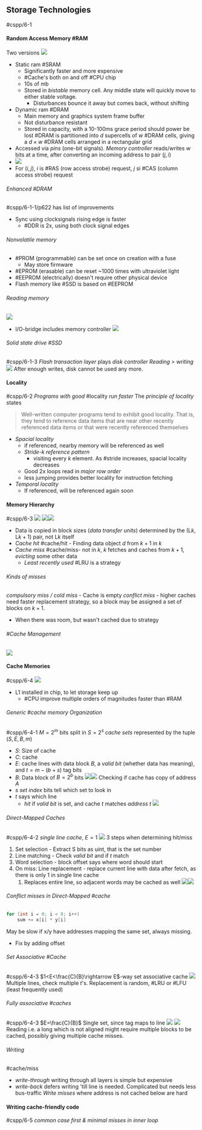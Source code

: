 ## Storage Technologies
#cspp/6-1 
#### Random Access Memory #RAM
Two versions
![](Pasted%20image%2020240326160937.png)
- Static ram #SRAM
	- Significantly faster and more expensive
	- #Cache's both on and off #CPU chip
	- 10s of mb
	- Stored in *bistable* memory cell. Any middle state will quickly move to either stable voltage.
		- Disturbances bounce it away but comes back, without shifting
- Dynamic ram #DRAM
	- Main memory and graphics system frame buffer
	- Not disturbance resistant
	- Stored in capacity, with a 10-100ms grace period should power be lost
#DRAM is partitioned into $d$ supercells of $w$ #DRAM cells, giving a $d\times w$ #DRAM cells arranged in a rectangular grid
- Accessed via *pins* (one-bit signals). *Memory controller* reads/writes $w$ bits at a time, after converting an incoming address to pair $(j,i)$
- ![](Pasted%20image%2020240326161952.png)
- For $(i,j)$, $i$ is #RAS (row access strobe) request, $j$ si #CAS (column access strobe) request
###### Enhanced #DRAM 
#cspp/6-1-1/p622 has list of improvements
- Sync using clocksignals rising edge is faster
	- #DDR is 2x, using both clock signal edges
###### Nonvolatile memory
- #PROM (programmable) can be set once on creation with a fuse
	- May store firmware
- #EPROM (erasable) can be reset ~1000 times with ultraviolet light
- #EEPROM (electrically) doesn't require other physical device
- Flash memory like #SSD is based on #EEPROM
###### Reading memory
![](Pasted%20image%2020240326170249.png)
- I/O-bridge includes memory controller
![](Pasted%20image%2020240326163131.png)
###### Solid state drive #SSD
#cspp/6-1-3 
*Flash transaction layer* plays *disk controller*
*Reading > writing*
![](Pasted%20image%2020240326163447.png)
After enough writes, disk cannot be used any more.
#### Locality
#cspp/6-2 *Programs with good* #locality *run faster*
The *principle of locality* states
> Well-written computer programs tend to exhibit good locality. That is, they tend to reference data items that are near other recently referenced data items or that were recently referenced themselves
- *Spacial locality*
	- if referenced, nearby memory will be referenced as well
	- *Stride-$k$ reference pattern*
		- visiting every $k$ element. As #stride increases, spacial locality decreases
	- Good 2x loops read in *major row order*
	- less jumping provides better locality for instruction fetching
- *Temporal locality*
	- If referenced, will be referenced again soon
#### Memory Hierarchy
#cspp/6-3
![](Pasted%20image%2020240326164530.png) ![](Pasted%20image%2020240417092930.png)![](Pasted%20image%2020240326164902.png)
- Data is copied in block sizes (*data transfer units*) determined by the (L$k$, L$k+1$) pair, not L$k$ itself
- *Cache hit* #cache/hit - Finding data object $d$ from $k+1$ in $k$
- *Cache miss* #cache/miss- not in $k$, $k$ fetches and caches from $k+1$, *evicting* some other data
	- *Least recently used* #LRU is a strategy
###### Kinds of misses
*compulsory miss / cold miss* - Cache is empty
*conflict miss* - higher caches need faster replacement strategy, so a block may be assigned a set of blocks on $k+1$. 
- When there was room, but wasn't cached due to strategy
###### #Cache Management
![](Pasted%20image%2020240326165624.png)
#### Cache Memories
#cspp/6-4
![](Pasted%20image%2020240326170255.png)
- L1 installed in chip, to let storage keep up
	- #CPU improve multiple orders of magnitudes faster than #RAM 
###### Generic #cache memory Organization
#cspp/6-4-1 
$M=2^m$ bits split in $S=2^s$ *cache sets*
represented by the tuple $(S, E, B, m)$
- $S:$ Size of cache
- $C:$ cache
- $E:$ cache lines with data block $B$, a *valid bit* (whether data has meaning), and $t=m-(b+s)$ tag bits
- $B:$ Data block of $B=2^b$ bits
![](Pasted%20image%2020240326171653.png)![](Pasted%20image%2020240326171720.png)
Checking if cache has copy of address $A$
- $s$ *set index* bits tell which set to look in
- $t$ says which line
	- *hit* if *valid bit* is set, and cache *t* matches *address* *t*
![](Pasted%20image%2020240326172527.png)
###### Direct-Mapped Caches
#cspp/6-4-2 
*single line cache*, $E=1$
![](Pasted%20image%2020240326172538.png)
3 steps when determining hit/miss
1. Set selection - Extract S bits as uint, that is the set number
2. Line matching - Check *valid bit* and if *t* match
3. Word selection - block offset says where word should start
4. On miss: Line replacement - replace current line with data after fetch, as there is only 1 in single line cache
	1. Replaces entire line, so adjacent words may be cached as well
![](Pasted%20image%2020240326172843.png)![](Pasted%20image%2020240326173308.png)
###### Conflict misses in Direct-Mapped #cache
```c
for (int i = 0; i < 8; i++)
	sum += x[i] * y[i]
```
May be slow if x/y have addresses mapping the same set, always missing.
 - Fix by adding offset
###### Set Associative #Cache
#cspp/6-4-3 $1<E<\frac{C}{B}\rightarrow E$-way set associative cache
![](Pasted%20image%2020240326174010.png)
Multiple lines, check multiple *t*'s. Replacement is random, #LRU or #LFU (least frequently used)
###### Fully associative #caches
#cspp/6-4-3 $E=\frac{C}{B}$
Single set, since tag maps to line
![](Pasted%20image%2020240326174348.png)
![](Pasted%20image%2020240410082130.png)
Reading i.e. a long which is not aligned might require multiple blocks to be cached, possibly giving multiple cache misses.
###### Writing
#cache/miss
- *write-through* writing through all layers is simple but expensive
- *write-back* defers writing 'till line is needed. Complicated but needs less bus-traffic
*Write misses* where address is not cached below are hard
#### Writing cache-friendly code
#cspp/6-5 *common case first & minimal misses in inner loop*
